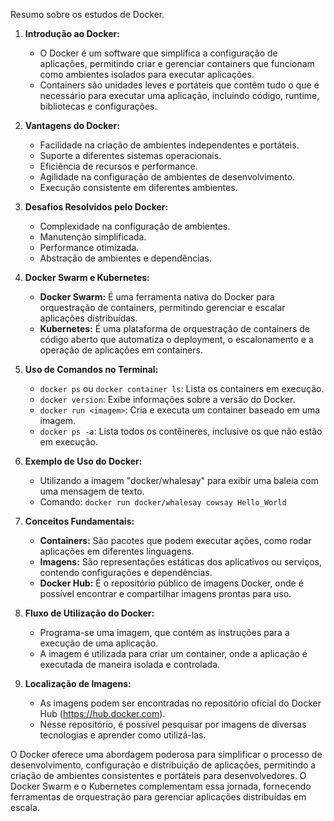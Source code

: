 Resumo sobre os estudos de Docker.

1. **Introdução ao Docker:**
   - O Docker é um software que simplifica a configuração de aplicações, permitindo criar e gerenciar containers que funcionam como ambientes isolados para executar aplicações.
   - Containers são unidades leves e portáteis que contêm tudo o que é necessário para executar uma aplicação, incluindo código, runtime, bibliotecas e configurações.

2. **Vantagens do Docker:**
   - Facilidade na criação de ambientes independentes e portáteis.
   - Suporte a diferentes sistemas operacionais.
   - Eficiência de recursos e performance.
   - Agilidade na configuração de ambientes de desenvolvimento.
   - Execução consistente em diferentes ambientes.

3. **Desafios Resolvidos pelo Docker:**
   - Complexidade na configuração de ambientes.
   - Manutenção simplificada.
   - Performance otimizada.
   - Abstração de ambientes e dependências.

4. **Docker Swarm e Kubernetes:**
   - **Docker Swarm:** É uma ferramenta nativa do Docker para orquestração de containers, permitindo gerenciar e escalar aplicações distribuídas.
   - **Kubernetes:** É uma plataforma de orquestração de containers de código aberto que automatiza o deployment, o escalonamento e a operação de aplicações em containers.

5. **Uso de Comandos no Terminal:**
   - `docker ps` ou `docker container ls`: Lista os containers em execução.
   - `docker version`: Exibe informações sobre a versão do Docker.
   - `docker run <imagem>`: Cria e executa um container baseado em uma imagem.
   - `docker ps -a`: Lista todos os contêineres, inclusive os que não estão em execução.

6. **Exemplo de Uso do Docker:**
   - Utilizando a imagem "docker/whalesay" para exibir uma baleia com uma mensagem de texto.
   - Comando: `docker run docker/whalesay cowsay Hello_World`

7. **Conceitos Fundamentais:**
   - **Containers:** São pacotes que podem executar ações, como rodar aplicações em diferentes linguagens.
   - **Imagens:** São representações estáticas dos aplicativos ou serviços, contendo configurações e dependências.
   - **Docker Hub:** É o repositório público de imagens Docker, onde é possível encontrar e compartilhar imagens prontas para uso.

8. **Fluxo de Utilização do Docker:**
   - Programa-se uma imagem, que contém as instruções para a execução de uma aplicação.
   - A imagem é utilizada para criar um container, onde a aplicação é executada de maneira isolada e controlada.

9. **Localização de Imagens:**
   - As imagens podem ser encontradas no repositório oficial do Docker Hub (https://hub.docker.com).
   - Nesse repositório, é possível pesquisar por imagens de diversas tecnologias e aprender como utilizá-las.

O Docker oferece uma abordagem poderosa para simplificar o processo de desenvolvimento, configuração e distribuição de aplicações, permitindo a criação de ambientes consistentes e portáteis para desenvolvedores. O Docker Swarm e o Kubernetes complementam essa jornada, fornecendo ferramentas de orquestração para gerenciar aplicações distribuídas em escala.
